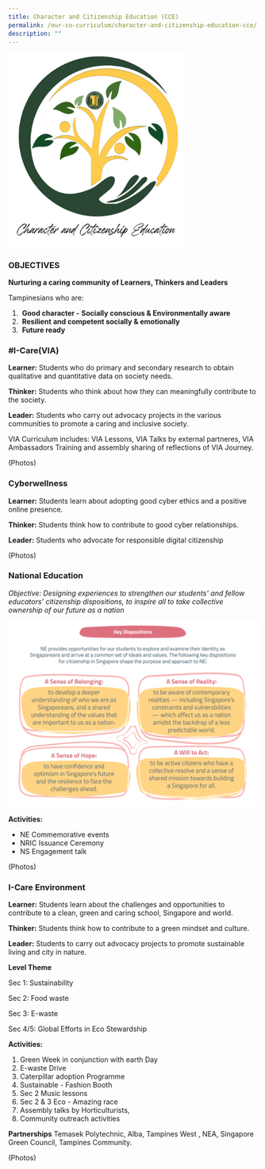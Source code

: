 ```yaml
---
title: Character and Citizenship Education (CCE)
permalink: /our-co-curriculum/character-and-citizenship-education-cce/
description: ""
---
```

<img style="max-width: 70%" src="/images/cce%20logo.png">

### OBJECTIVES

**Nurturing a caring community of Learners, Thinkers and Leaders**

Tampinesians who are:

1.  &nbsp;**Good character -**&nbsp;**Socially conscious &amp; Environmentally aware**&nbsp;
2.  &nbsp;**Resilient**&nbsp;**and competent socially &amp; emotionally**
3.  &nbsp;**Future ready**

###  #I-Care(VIA)

**Learner:**&nbsp;Students who do primary and secondary research to obtain qualitative and quantitative data on society needs.

**Thinker:**&nbsp;Students who think about how they can meaningfully contribute to the society.

**Leader:**&nbsp;Students who carry out advocacy projects in the various communities to promote a caring and inclusive society.

VIA Curriculum includes: VIA Lessons, VIA Talks by external partneres, VIA Ambassadors Training and assembly sharing of reflections of VIA Journey.

(Photos) 

### Cyberwellness

**Learner:**&nbsp;Students learn about adopting good cyber ethics and a positive online presence.

**Thinker:**&nbsp;Students think how to contribute to good cyber relationships.

**Leader:**&nbsp;Students&nbsp;who advocate for responsible digital citizenship

(Photos) 

### National Education

*Objective: Designing experiences to strengthen our students’ and fellow educators’&nbsp;citizenship dispositions,&nbsp;to inspire all to take collective ownership of our future as a nation*

![](/images/ne%20key%20dispositions.png)


**Activities:**

- NE Commemorative events
- NRIC Issuance Ceremony
- NS Engagement talk

(Photos) 

### I-Care Environment

**Learner:**&nbsp;Students learn about the challenges and opportunities to contribute to a clean, green and caring school, Singapore and world.

**Thinker:**&nbsp;Students think how to contribute to a green mindset and culture.

**Leader:**&nbsp;Students to carry out advocacy projects to promote sustainable living and city in nature.

**Level Theme**

Sec 1: Sustainability

Sec 2: Food waste

Sec 3: E-waste

Sec 4/5: Global Efforts in Eco Stewardship

**Activities:**

1. Green Week in conjunction with earth Day
2. E-waste Drive
3. Caterpillar adoption Programme
4. Sustainable - Fashion Booth
5. Sec 2 Music lessons
6. Sec 2 &amp; 3 Eco - Amazing race
7. Assembly talks by Horticulturists,
8. Community outreach activities

**Partnerships**
Temasek Polytechnic, Alba, Tampines West , NEA, Singapore Green Council, Tampines Community.

(Photos)